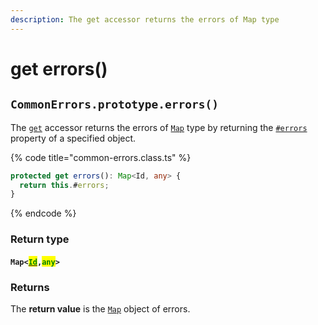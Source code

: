 ```yaml
---
description: The get accessor returns the errors of Map type
---
```


# get errors()

## `CommonErrors.prototype.errors()`

The [`get`](https://developer.mozilla.org/en-US/docs/Web/JavaScript/Reference/Functions/get) accessor returns the errors of [`Map`](https://developer.mozilla.org/en-US/docs/Web/JavaScript/Reference/Global\_Objects/Map) type by returning the [`#errors`](../properties/errors.md) property of a specified object.

{% code title="common-errors.class.ts" %}
```typescript
protected get errors(): Map<Id, any> {
  return this.#errors;
}
```
{% endcode %}

### Return type

#### `Map<`[<mark style="color:green;">`Id`</mark>](../v-generic-type-variables.md#wrap-opening)`,`<mark style="color:green;">`any`</mark>`>`

### Returns

The **return value** is the [`Map`](https://developer.mozilla.org/en-US/docs/Web/JavaScript/Reference/Global\_Objects/Map) object of errors.
